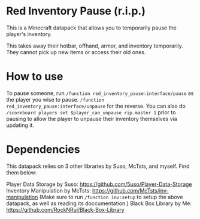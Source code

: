 # Red Inventory Pause (r.i.p.)
This is a Minecraft datapack that allows you to temporarily pause the player's inventory.

This takes away their hotbar, offhand, armor, and inventory temporarily. They cannot pick up new items or access their old ones.

# How to use

To pause someone, run `/function red_inventory_pause:interface/pause` as the player you wise to pause. `/function red_inventory_pause:interface/unpause` for the reverse.
You can also do `/scoreboard players set $player_can_unpause rip.master 1` prior to pausing to allow the player to unpause their inventory themselves via updating it.

# Dependencies

This datapack relies on 3 other libraries by Suso, McTsts, and myself. Find them below:

Player Data Storage by Suso: https://github.com/5uso/Player-Data-Storage
Inventory Manipulation by McTsts: https://github.com/McTsts/inv-manipulation
(Make sure to run `/function inv:setup` to setup the above datapack, as well as reading its doccumentation.)
Black Box Library by Me: https://github.com/RockNRui/Black-Box-Library